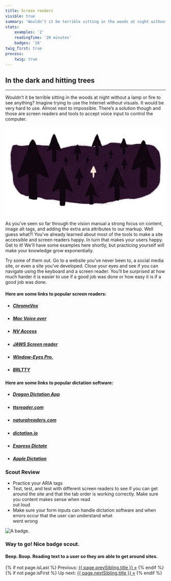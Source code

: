 ```yaml
---
title: Screen readers
visible: true
summary: 'Wouldn’t it be terrible sitting in the woods at night without a lamp or fire to see anything? Imagine trying to use the Internet without visuals. It would be very hard to use.  Almost next to impossible. There’s a solution though and those are screen readers and tools to accept voice input to control the computer.'
stats:
    examples: '2'
    readingTime: '20 minutes'
    badges: '10'
twig_first: true
process:
    twig: true
---
```

<section>
<div class="container--content" markdown="1">

# In the dark and hitting trees

---

Wouldn’t it be terrible sitting in the woods at night without a lamp or fire to see anything? Imagine trying to use the Internet without visuals. It would be very hard to use.  Almost next to impossible. There’s a solution though and those are screen readers and tools to accept voice input to control the computer.

![ILLUSTRATION](forest-through-trees.png)

As you’ve seen so far through the vision manual a strong focus on content, image alt tags, and adding the extra aria attributes to our markup. Well guess what?! You’ve already learned about most of the tools to make a site accessible and screen readers happy. In turn that makes your users happy. Get to it! We'll have some examples here shortly, but practicing yourself will make your knowledge grow exponentially.

</div>
</section>

<section>
<div class="container--content section--marg">
<div class="box purple stripe" markdown="1">

Try some of them out. Go to a website you’ve never been to, a social media site, or even a site you’ve developed. Close your eyes and see if you can navigate using the keyboard and a screen reader. You’ll be surprised at how much harder it is easier to use if a good job was done or how easy it is if a good job was done.

</div>
</div>
</section>

<section>
<div class="container--content" markdown="1">

#### Here are some links to popular screen readers:

</div>
    <div class="container">
        <ul class="flex-grid--gutters flex-wrap">
            <li class="col--width__four link--list-item">
                <div class="link--list-item__content rounded-top">
                    <h5><a href="http://www.chromevox.com/" target="_blank">ChromeVox</a></h5>
                </div>
            </li>
            <li class="col--width__four link--list-item">
                <div class="link--list-item__content rounded-top">
                    <h5><a href="https://www.apple.com/accessibility/mac/vision/" target="_blank">Mac Voice over</a></h5>
                </div>
            </li>
            <li class="col--width__four link--list-item">
                <div class="link--list-item__content rounded-top">
                    <h5><a href="https://www.nvaccess.org/" target="_blank">NV Access</a></h5>
                </div>
            </li>
            <li class="col--width__four link--list-item">
                <div class="link--list-item__content rounded-top">
                    <h5><a href="http://www.freedomscientific.com/Products/Blindness/JAWS" target="_blank">JAWS Screen reader</a></h5>
                </div>
            </li>
            <li class="col--width__four link--list-item">
                <div class="link--list-item__content rounded-top">
                    <h5><a href="http://www.gwmicro.com/Window-Eyes/" target="_blank">Window-Eyes Pro.</a></h5>
                </div>
            </li>
            <li class="col--width__four link--list-item">
                <div class="link--list-item__content rounded-top">
                    <h5><a href="http://mielke.cc/brltty/" target="_blank">BRLTTY</a></h5>
                </div>
            </li>
        </ul>
    </div>
</section>

<section>
<div class="container--content" markdown="1">

#### Here are some links to popular dictation software:

</div>
    <div class="container">
        <ul class="flex-grid--gutters flex-wrap">
            <li class="col--width__four link--list-item">
                <div class="link--list-item__content rounded-top">
                    <h5><a href="https://www.nuance.com/mobile/mobile-applications/dragon-dictation.html" target="_blank">Dragon Dictation App</a></h5>
                </div>
            </li>
            <li class="col--width__four link--list-item">
                <div class="link--list-item__content rounded-top">
                    <h5><a href="http://ttsreader.com" target="_blank">ttsreader.com</a></h5>
                </div>
            </li>
            <li class="col--width__four link--list-item">
                <div class="link--list-item__content rounded-top">
                    <h5><a href="https://www.naturalreaders.com/index.html" target="_blank">naturalreaders.com</a></h5>
                </div>
            </li>
            <li class="col--width__four link--list-item">
                <div class="link--list-item__content rounded-top">
                    <h5><a href="https://dictation.io/" target="_blank">dictation.io</a></h5>
                </div>
            </li>
            <li class="col--width__four link--list-item">
                <div class="link--list-item__content rounded-top">
                    <h5><a href="http://www.nch.com.au/express/index.html" target="_blank">Express Dictate</a></h5>
                </div>
            </li>
            <li class="col--width__four link--list-item">
                <div class="link--list-item__content rounded-top">
                    <h5><a href="https://support.apple.com/en-us/HT202584" target="_blank">Apple Dictation</a></h5>
                </div>
            </li>
        </ul>
    </div>
</section>

<section>
<div class="container--content" markdown="1">

### Scout Review

* Practice your ARIA tags
* Test, test, and test with different screen readers to see if you can get around the site and that the tab order is working correctly. Make sure you content makes sense when read <br />out loud
* Make sure your form inputs can handle dictation software and when errors occur that the user can understand what <br />went wrong

</div>
</section>

<section class="section--badge-cta section--badge-cta__yellow mt--90">
    <div class="container">
        <div class="flex-grid--gutters">
            <div class="col--width__four">
                <div class="badge--box">
                    <img class="img--badge badge--dispatch" alt="A badge." src="/badge/screen-readers/alternatives.png" data-section="sound" data-badge="screenReaders" />
                </div>
            </div>
            <div class="col--width__eight">
                <h3>Way to go! Nice badge scout.</h3>
                <h4>Beep. Boop. Reading text to a user so they are able to get around sites.</h4>
                {% if not page.isLast %}
                    <span>Previous: </span><a href="{{ page.prevSibling.url }}">{{ page.prevSibling.title }} &raquo;</a>
                {% endif %}
                {% if not page.isFirst %}
                    <span>Up next: </span><a href="{{ page.nextSibling.url }}">{{ page.nextSibling.title }} &raquo;</a>
                {% endif %}
            </div>
        </div>
    </div>
</section>
